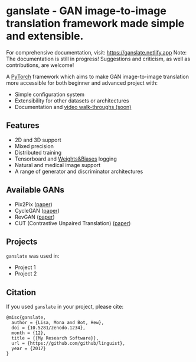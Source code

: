# ganslate - GAN image-to-image translation framework made simple and extensible.

For comprehensive documentation, visit: https://ganslate.netlify.app
Note: The documentation is still in progress! Suggestions and criticism, as well as contributions, are welcome! 

A [PyTorch](https://pytorch.org/) framework which aims to make GAN image-to-image translation more accessible for both beginner and advanced project with:

- Simple configuration system
- Extensibility for other datasets or architectures
- Documentation and [video walk-throughs (soon)](INSERT_YOUTUBE_PLAYLIST)

## Features

- 2D and 3D support
- Mixed precision
- Distributed training
- Tensorboard and [Weights&Biases](https://wandb.ai/site) logging
- Natural and medical image support
- A range of generator and discriminator architectures

## Available GANs

- Pix2Pix ([paper](https://www.google.com/search?q=pix2pix+paper&oq=pix2pix+paper&aqs=chrome.0.0l2j0i22i30l2j0i10i22i30.3304j0j7&sourceid=chrome&ie=UTF-8))
- CycleGAN ([paper](https://arxiv.org/abs/1703.10593))
- RevGAN ([paper](https://arxiv.org/abs/1902.02729))
- CUT (Contrastive Unpaired Translation) ([paper](https://arxiv.org/abs/2007.15651))

## Projects
`ganslate` was used in:

- Project 1
- Project 2

## Citation

If you used `ganslate` in your project, please cite:

```text
@misc{ganslate,
  author = {Lisa, Mona and Bot, Hew},
  doi = {10.5281/zenodo.1234},
  month = {12},
  title = {{My Research Software}},
  url = {https://github.com/github/linguist},
  year = {2017}
}
```